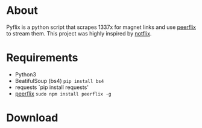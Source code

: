 # About
Pyflix is a python script that scrapes 1337x for magnet links and use [peerflix](https://github.com/mafintosh/peerflix) to stream them.
This project was highly inspired by [notflix](https://github.com/Bugswriter/notflix).
# Requirements
* Python3
* BeatifulSoup (bs4) `pip install bs4`
* requests `pip install requests'
* [peerflix](https://github.com/mafintosh/peerflix) `sudo npm install peerflix -g`
# Download
``` sh
```
